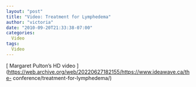 ```yaml
---
layout: "post"
title: "Video: Treatment for Lymphedema"
author: "victoria"
date: "2010-09-20T21:33:38-07:00"
categories:
  Video
tags: 
  Video
---
```


[ Margaret Pulton’s HD video
](https://web.archive.org/web/20220627182155/https://www.ideawave.ca/the-
conference/treatment-for-lymphedema/)


[//]: # (Retrieved from https://web.archive.org/web/20220627171111/https://www.ideawave.ca/video-treatment-for-lymphedema/)
